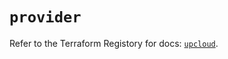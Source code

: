 # `provider`

Refer to the Terraform Registory for docs: [`upcloud`](https://registry.terraform.io/providers/upcloudltd/upcloud/2.10.0/docs).
